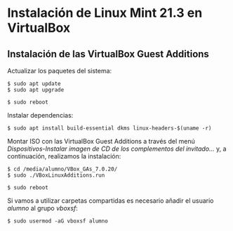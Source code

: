 # Instalación de Linux Mint 21.3 en VirtualBox

## Instalación de las VirtualBox Guest Additions

Actualizar los paquetes del sistema:

```
$ sudo apt update
$ sudo apt upgrade

$ sudo reboot
```

Instalar dependencias:

```
$ sudo apt install build-essential dkms linux-headers-$(uname -r)
```

Montar ISO con las VirtualBox Guest Additions a través del menú _Dispositivos-Instalar imagen de CD de los complementos del invitado..._ y, a continuación, realizamos la instalación:

```
$ cd /media/alumno/VBox_GAs_7.0.20/
$ sudo ./VBoxLinuxAdditions.run

$ sudo reboot
```

Si vamos a utilizar carpetas compartidas es necesario añadir el usuario _alumno_ al grupo _vboxsf_:

```
$ sudo usermod -aG vboxsf alumno
```
